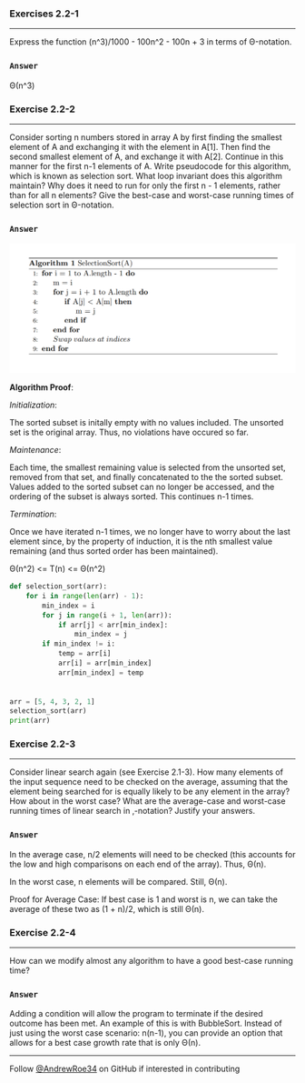 ### Exercises 2.2-1
***
Express the function (n^3)/1000 - 100n^2 - 100n + 3 in terms of Θ-notation.

### `Answer`
Θ(n^3)

### Exercise 2.2-2
***
Consider sorting n numbers stored in array A by first finding the smallest element
of A and exchanging it with the element in A[1]. Then find the second smallest
element of A, and exchange it with A[2]. Continue in this manner for the first n-1
elements of A. Write pseudocode for this algorithm, which is known as selection
sort. What loop invariant does this algorithm maintain? Why does it need to run
for only the first n - 1 elements, rather than for all n elements? Give the best-case
and worst-case running times of selection sort in Θ-notation.

### `Answer`

![Pseudocode](https://github.com/AndrewRoe34/CLRS-Solutions/blob/main/C02-Getting-Started/img/selectsort.png)

**Algorithm Proof**:

*Initialization*:

The sorted subset is initally empty with no values included. The unsorted set is the original array. Thus, no violations have occured so far.

*Maintenance*:

Each time, the smallest remaining value is selected from the unsorted set, removed from that set, and finally concatenated to the the sorted subset. Values added to the sorted subset can no longer be accessed, and the ordering of the subset is always sorted. This continues n-1 times.

*Termination*:

Once we have iterated n-1 times, we no longer have to worry about the last element since, by the property of induction, it is the nth smallest value remaining (and thus sorted order has been maintained).

Θ(n^2) <= T(n) <= Θ(n^2)

```python
def selection_sort(arr):
    for i in range(len(arr) - 1):
        min_index = i
        for j in range(i + 1, len(arr)):
            if arr[j] < arr[min_index]:
                min_index = j
        if min_index != i:
            temp = arr[i]
            arr[i] = arr[min_index]
            arr[min_index] = temp


arr = [5, 4, 3, 2, 1]
selection_sort(arr)
print(arr)
```

### Exercise 2.2-3
***
Consider linear search again (see Exercise 2.1-3). How many elements of the input sequence need to be checked on the average, assuming that the element being
searched for is equally likely to be any element in the array? How about in the
worst case? What are the average-case and worst-case running times of linear
search in ‚-notation? Justify your answers.

### `Answer`

In the average case, n/2 elements will need to be checked (this accounts for the low and high comparisons on each end of the array). Thus, Θ(n).

In the worst case, n elements will be compared. Still, Θ(n).

Proof for Average Case: If best case is 1 and worst is n, we can take the average of these two as (1 + n)/2, which is still Θ(n).

### Exercise 2.2-4
***
How can we modify almost any algorithm to have a good best-case running time?

### `Answer`
Adding a condition will allow the program to terminate if the desired outcome has been met. An example of this is with BubbleSort. Instead of just using the worst case scenario: n(n-1), you can provide an option that allows for a best case growth rate that is only Θ(n).


***
Follow [@AndrewRoe34](https://github.com/AndrewRoe34) on GitHub if interested in contributing
